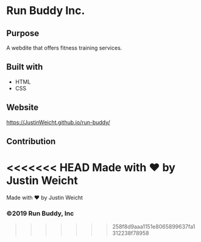 # Run Buddy Inc.

## Purpose
A webdite that offers fitness training services.

## Built with 
* HTML
* CSS

## Website
https://JustinWeicht.github.io/run-buddy/

## Contribution
<<<<<<< HEAD
Made with ❤️ by Justin Weicht
=======
Made with ❤️ by Justin Weicht

### ©️2019 Run Buddy, Inc
>>>>>>> 258f8d9aaa1151e8065899637fa1312238f78958
